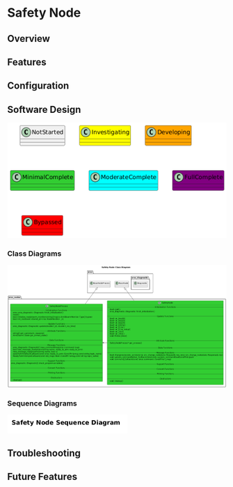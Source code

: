 # Safety Node

## Overview

## Features

## Configuration

## Software Design
![](../../../doc/output/Legend.png)

### Class Diagrams
![](output/SafetyNodeClassDiagram.png)

### Sequence Diagrams
![](output/SafetyNodeSequenceDiagram.png)

## Troubleshooting

## Future Features
